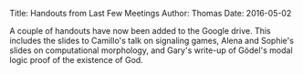 Title: Handouts from Last Few Meetings
Author: Thomas 
Date: 2016-05-02

A couple of handouts have now been added to the Google drive. This includes the slides to Camillo's talk on signaling games, Alena and Sophie's slides on computational morphology, and Gary's write-up of Gödel's modal logic proof of the existence of God.

